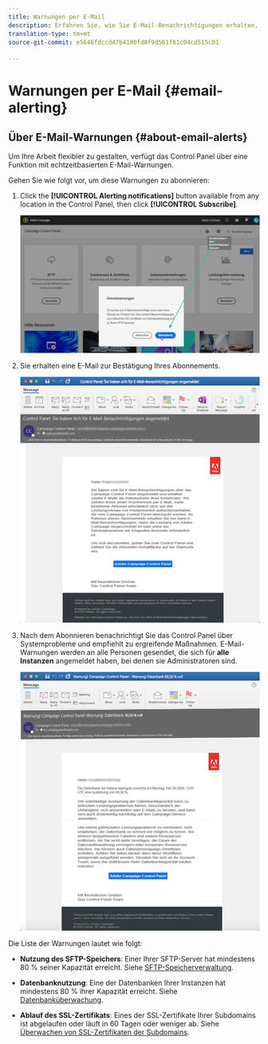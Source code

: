 ```yaml
---
title: Warnungen per E-Mail
description: Erfahren Sie, wie Sie E-Mail-Benachrichtigungen erhalten, wenn Probleme mit Ihren Campaign-Instanzen auftreten.
translation-type: tm+mt
source-git-commit: e5646fdccd47b4180fd0f9d561f61c04cd515c01

---
```



# Warnungen per E-Mail {#email-alerting}

## Über E-Mail-Warnungen {#about-email-alerts}

Um Ihre Arbeit flexibler zu gestalten, verfügt das Control Panel über eine Funktion mit echtzeitbasierten E-Mail-Warnungen.

Gehen Sie wie folgt vor, um diese Warnungen zu abonnieren:

1. Click the **[!UICONTROL Alerting notifications]** button available from any location in the Control Panel, then click **[!UICONTROL Subscribe]**.

   ![](assets/subscribing.png)

1. Sie erhalten eine E-Mail zur Bestätigung Ihres Abonnements.

   ![](assets/email_subscription.png)

1. Nach dem Abonnieren benachrichtigt Sie das Control Panel über Systemprobleme und empfiehlt zu ergreifende Maßnahmen. E-Mail-Warnungen werden an alle Personen gesendet, die sich für **alle Instanzen** angemeldet haben, bei denen sie Administratoren sind.

   ![](assets/alert_sample.png)


Die Liste der Warnungen lautet wie folgt:

* **Nutzung des SFTP-Speichers**: Einer Ihrer SFTP-Server hat mindestens 80 % seiner Kapazität erreicht. Siehe [SFTP-Speicherverwaltung](../../sftp/using/sftp-storage-management.md).

* **Datenbanknutzung**: Eine der Datenbanken Ihrer Instanzen hat mindestens 80 % ihrer Kapazität erreicht. Siehe [Datenbanküberwachung](../../performance-monitoring/using/database-monitoring.md).

* **Ablauf des SSL-Zertifikats**: Eines der SSL-Zertifikate Ihrer Subdomains ist abgelaufen oder läuft in 60 Tagen oder weniger ab. Siehe [Überwachen von SSL-Zertifikaten der Subdomains](../../subdomains-certificates/using/monitoring-ssl-certificates.md).


